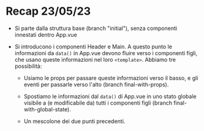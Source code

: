 # Recap 23/05/23

- Si parte dalla struttura base (branch "initial"), senza componenti innestati dentro App.vue

- Si introducono i componenti Header e Main. A questo punto le informazioni da ```data()``` in App.vue devono fluire verso i componenti figli, che usano queste informazioni nel loro ```<template>```. Abbiamo tre possibilità:

    - Usiamo le props per passare queste informazioni verso il basso, e gli eventi per passarle verso l'alto (branch final-with-props).

    - Spostiamo le informazioni dal ```data()``` di App.vue in uno stato globale visibile a (e modificabile da) tutti i componenti figli (branch final-with-global-state).

    - Un mescolone dei due punti precedenti.